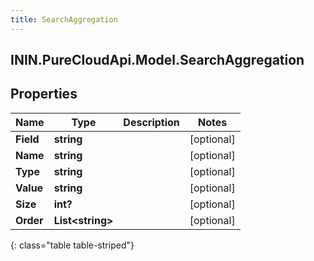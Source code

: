 ```yaml
---
title: SearchAggregation
---
```

## ININ.PureCloudApi.Model.SearchAggregation

## Properties

|Name | Type | Description | Notes|
|------------ | ------------- | ------------- | -------------|
| **Field** | **string** |  | [optional] |
| **Name** | **string** |  | [optional] |
| **Type** | **string** |  | [optional] |
| **Value** | **string** |  | [optional] |
| **Size** | **int?** |  | [optional] |
| **Order** | **List&lt;string&gt;** |  | [optional] |
{: class="table table-striped"}


